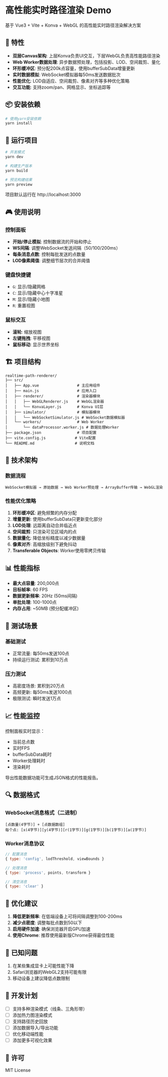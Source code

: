 # 高性能实时路径渲染 Demo

基于 Vue3 + Vite + Konva + WebGL 的高性能实时路径渲染解决方案

## 🚀 特性

- **双层Canvas架构**: 上层Konva负责UI交互，下层WebGL负责高性能路径渲染
- **Web Worker数据处理**: 异步数据预处理，包括投影、LOD、空间裁剪、量化
- **环形缓冲区**: 预分配200k点容量，使用bufferSubData增量更新
- **实时数据模拟**: WebSocket模拟器每50ms发送数据批次
- **性能优化**: LOD自适应、空间裁剪、像素对齐等多种优化策略
- **交互功能**: 支持zoom/pan、网格显示、坐标追踪等

## 📦 安装依赖

```bash
# 使用yarn安装依赖
yarn install
```

## 🎯 运行项目

```bash
# 开发模式
yarn dev

# 构建生产版本
yarn build

# 预览构建结果
yarn preview
```

项目默认运行在 http://localhost:3000

## 🎮 使用说明

### 控制面板
- **开始/停止模拟**: 控制数据流的开始和停止
- **WS间隔**: 调整WebSocket发送间隔（50/100/200ms）
- **每条消息点数**: 控制每批发送的点数量
- **LOD像素阈值**: 调整细节层次的合并阈值

### 键盘快捷键
- `G`: 显示/隐藏网格
- `C`: 显示/隐藏中心十字准星
- `M`: 显示/隐藏小地图
- `R`: 重置视图

### 鼠标交互
- **滚轮**: 缩放视图
- **左键拖拽**: 平移视图
- **鼠标移动**: 显示世界坐标

## 🏗️ 项目结构

```
realtime-path-renderer/
├── src/
│   ├── App.vue                 # 主应用组件
│   ├── main.js                 # 应用入口
│   ├── renderer/               # 渲染器模块
│   │   ├── WebGLRenderer.js    # WebGL渲染器
│   │   └── KonvaLayer.js       # Konva UI层
│   ├── simulator/              # 模拟器模块
│   │   └── WebSocketSimulator.js # WebSocket数据模拟器
│   └── workers/                # Web Worker
│       └── dataProcessor.worker.js # 数据处理Worker
├── package.json                # 项目配置
├── vite.config.js             # Vite配置
└── README.md                  # 说明文档
```

## 🔧 技术架构

### 数据流程
```
WebSocket模拟器 → 原始数据 → Web Worker预处理 → ArrayBuffer传输 → WebGL渲染
```

### 性能优化策略

1. **环形缓冲区**: 避免频繁的内存分配
2. **增量更新**: 使用bufferSubData只更新变化部分
3. **LOD处理**: 远距离自动合并临近点
4. **空间裁剪**: 只渲染可见区域内的点
5. **数据量化**: 降低坐标精度以减少数据量
6. **像素对齐**: 高缩放级别下避免抖动
7. **Transferable Objects**: Worker使用零拷贝传输

## 📊 性能指标

- **最大点容量**: 200,000点
- **目标帧率**: 60 FPS
- **数据更新频率**: 20Hz (50ms间隔)
- **单批处理**: 100-1000点
- **内存占用**: ~50MB (预分配缓冲区)

## 🧪 测试场景

### 基础测试
- 正常流量: 每50ms发送100点
- 持续运行测试: 累积到10万点

### 压力测试
- 高密度场景: 累积到20万点
- 高频更新: 每50ms发送1000点
- 极限测试: 瞬时发送1万点

## 📈 性能监控

控制面板实时显示：
- 当前总点数
- 实时FPS
- bufferSubData耗时
- Worker处理耗时
- 渲染耗时

导出性能数据功能可生成JSON格式的性能报告。

## 🔍 数据格式

### WebSocket消息格式（二进制）
```
[点数量(4字节)] + [点数据数组]
每个点: [x(4字节)][y(4字节)][r(1字节)][g(1字节)][b(1字节)][a(1字节)]
```

### Worker消息协议
```javascript
// 配置消息
{ type: 'config', lodThreshold, viewBounds }

// 处理消息
{ type: 'process', points, transform }

// 清空消息
{ type: 'clear' }
```

## 🎯 优化建议

1. **降低更新频率**: 在低端设备上可将间隔调整到100-200ms
2. **减少点密度**: 调整每批点数到50以下
3. **启用硬件加速**: 确保浏览器开启GPU加速
4. **使用Chrome**: 推荐使用最新版Chrome获得最佳性能

## 🐛 已知问题

1. 在某些集成显卡上可能性能下降
2. Safari浏览器的WebGL2支持可能有限
3. 移动设备上建议降低点数限制

## 📝 开发计划

- [ ] 支持多种渲染模式（线条、三角形带）
- [ ] 添加热力图渲染模式
- [ ] 支持路径历史回放
- [ ] 添加数据导入/导出功能
- [ ] 优化移动端性能
- [ ] 添加更多可视化效果

## 📄 许可

MIT License
